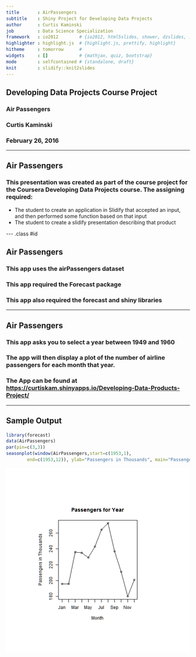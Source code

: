 ```yaml
---
title       : AirPassengers
subtitle    : Shiny Project for Developing Data Projects
author      : Curtis Kaminski
job         : Data Science Specialization
framework   : io2012        # {io2012, html5slides, shower, dzslides, ...}
highlighter : highlight.js  # {highlight.js, prettify, highlight}
hitheme     : tomorrow      # 
widgets     : []            # {mathjax, quiz, bootstrap}
mode        : selfcontained # {standalone, draft}
knit        : slidify::knit2slides
---
```


## Developing Data Projects Course Project
### Air Passengers
### Curtis Kaminski
### February 26, 2016



--- 

## Air Passengers
### This presentation was created as part of the course project for the Coursera Developing Data Projects course. The assigning required:

* The student to create an application in Slidify that accepted an input, and then performed some function based on that input
* The student to create a slidify presentation describing that product

--- .class #id

## Air Passengers
### This app uses the airPassengers dataset
### This app required the Forecast package
### This app also required the forecast and shiny libraries

---
## Air Passengers

### This app asks you to select a year between 1949 and 1960
### The app will then display a plot of the number of airline passengers for each month that year.
### The App can be found at https://curtiskam.shinyapps.io/Developing-Data-Products-Project/

---

## Sample Output


```r
library(forecast)
data(AirPassengers)
par(pin=c(3,3))
seasonplot(window(AirPassengers,start=c(1953,1),
        end=c(1953,12)), ylab="Passengers in Thousands", main="Passengers for Year")
```

![plot of chunk samplePlot](assets/fig/samplePlot-1.png) 
